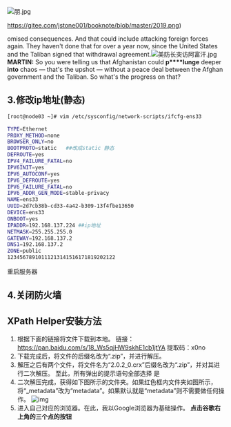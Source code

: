 ![朋.jpg](https://gitee.com/jstone001/booknote/blob/master/2019.png)

https://gitee.com/jstone001/booknote/blob/master/2019.png)



omised consequences. And that could include attacking foreign forces again. They haven't done that for over a year now, since the United States and the Taliban signed that withdrawal agreement.![美防长突访阿富汗.jpg](https://gitee.com/jstone001/booknote/raw/master/2019.png)
**MARTIN:** So you were telling us that Afghanistan could **p****lunge** deeper **into** chaos — that's the upshot — without a peace deal between the Afghan government and the Taliban. So what's the progress on that?

## 3.修改ip地址(静态)

```bash
[root@node03 ~]# vim /etc/sysconfig/network-scripts/ifcfg-ens33 

TYPE=Ethernet
PROXY_METHOD=none
BROWSER_ONLY=no
BOOTPROTO=static   ##改成static 静态
DEFROUTE=yes
IPV4_FAILURE_FATAL=no
IPV6INIT=yes
IPV6_AUTOCONF=yes
IPV6_DEFROUTE=yes
IPV6_FAILURE_FATAL=no
IPV6_ADDR_GEN_MODE=stable-privacy
NAME=ens33
UUID=2d7cb38b-cd33-4a42-b309-13f4fbe13650
DEVICE=ens33
ONBOOT=yes
IPADDR=192.168.137.224 ##ip地址
NETMASK=255.255.255.0
GATEWAY=192.168.137.2
DNS1=192.168.137.2
ZONE=public
12345678910111213141516171819202122
```

重启服务器

## 4.关闭防火墙

## XPath Helper安装方法

1. 根据下面的链接将文件下载到本地。
    链接：https://pan.baidu.com/s/18_Ws5qjHW9skhE1cb1jtYA
    提取码：x0no
2. 下载完成后，将文件的后缀名改为“.zip”，并进行解压。
3. 解压之后有两个文件，将文件名为“2.0.2_0.crx”后缀名改为“.zip”，并对其进行二次解压。
    至此，所有弹出的提示语句全部选择 是
4. 二次解压完成，获得如下图所示的文件夹。如果红色框内文件夹如图所示，将“_metadata”改为“metadata”。如果默认就是“metadata”则不需要做任何操作。
    ![img](https://img-blog.csdnimg.cn/20210211134334282.png?x-oss-process=image/watermark,type_ZmFuZ3poZW5naGVpdGk,shadow_10,text_aHR0cHM6Ly9ibG9nLmNzZG4ubmV0L2hlYXJ0YmVhdDE5Ng==,size_12,color_FFFFFF,t_70#pic_center)
5. 进入自己对应的浏览器。在此，我以Google浏览器为基础操作。
    **点击谷歌右上角的三个点的按钮**